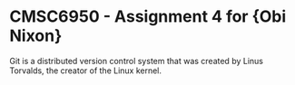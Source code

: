 # CMSC6950 - Assignment 4 for {Obi Nixon}

Git is a distributed version control system that was created by
Linus Torvalds, the creator of the Linux kernel.